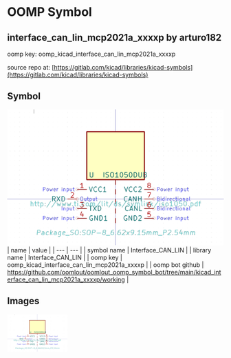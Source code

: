 # OOMP Symbol  
## interface_can_lin_mcp2021a_xxxxp  by arturo182  
  
oomp key: oomp_kicad_interface_can_lin_mcp2021a_xxxxp  
  
source repo at: [https://gitlab.com/kicad/libraries/kicad-symbols](https://gitlab.com/kicad/libraries/kicad-symbols)  
## Symbol  
  
[![working.png](working_600.png)](working.png)  
| name | value | 
| --- | --- | 
| symbol name | Interface_CAN_LIN | 
| library name | Interface_CAN_LIN | 
| oomp key | oomp_kicad_interface_can_lin_mcp2021a_xxxxp | 
| oomp bot github | https://github.com/oomlout/oomlout_oomp_symbol_bot/tree/main/kicad_interface_can_lin_mcp2021a_xxxxp/working | 
## Images  
  
[![working.png](working_140.png)](working.png)  
